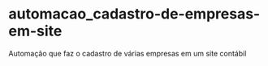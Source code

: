 # automacao_cadastro-de-empresas-em-site
Automação que faz o cadastro de várias empresas em um site contábil
